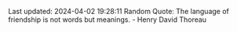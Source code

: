 Last updated: 2024-04-02 19:28:11
Random Quote: The language of friendship is not words but meanings. - Henry David Thoreau